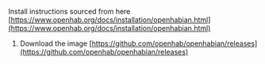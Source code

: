 

Install instructions sourced from here
[https://www.openhab.org/docs/installation/openhabian.html](https://www.openhab.org/docs/installation/openhabian.html)

1. Download the image
[https://github.com/openhab/openhabian/releases](https://github.com/openhab/openhabian/releases)

<!--stackedit_data:
eyJoaXN0b3J5IjpbLTExMzI5MzA0MjJdfQ==
-->